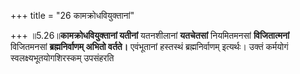 +++
title = "26 कामक्रोधवियुक्तानां"

+++
॥5.26॥**कामक्रोधवियुक्तानां यतीनां** यतनशीलानां **यतचेतसां**
नियमितमनसां **विजितात्मनां** विजितमनसां **ब्रह्मनिर्वाणम् अभितो
वर्तते।** एवंभूतानां हस्तस्थं ब्रह्मनिर्वाणम् इत्यर्थः। उक्तं कर्मयोगं
स्वलक्ष्यभूतयोगशिरस्कम् उपसंहरति
